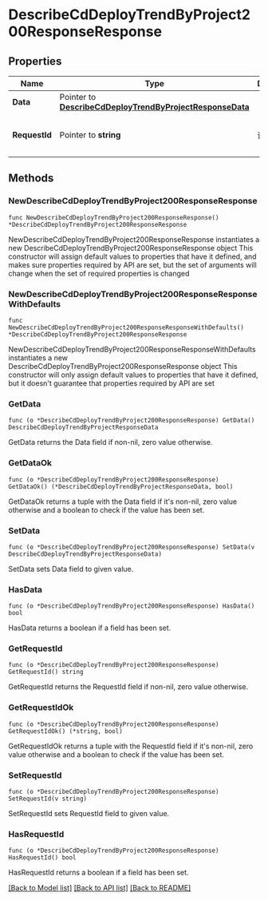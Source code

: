 # DescribeCdDeployTrendByProject200ResponseResponse

## Properties

Name | Type | Description | Notes
------------ | ------------- | ------------- | -------------
**Data** | Pointer to [**DescribeCdDeployTrendByProjectResponseData**](DescribeCdDeployTrendByProjectResponseData.md) |  | [optional] 
**RequestId** | Pointer to **string** | 请求id | [optional] [default to "xxxxx"]

## Methods

### NewDescribeCdDeployTrendByProject200ResponseResponse

`func NewDescribeCdDeployTrendByProject200ResponseResponse() *DescribeCdDeployTrendByProject200ResponseResponse`

NewDescribeCdDeployTrendByProject200ResponseResponse instantiates a new DescribeCdDeployTrendByProject200ResponseResponse object
This constructor will assign default values to properties that have it defined,
and makes sure properties required by API are set, but the set of arguments
will change when the set of required properties is changed

### NewDescribeCdDeployTrendByProject200ResponseResponseWithDefaults

`func NewDescribeCdDeployTrendByProject200ResponseResponseWithDefaults() *DescribeCdDeployTrendByProject200ResponseResponse`

NewDescribeCdDeployTrendByProject200ResponseResponseWithDefaults instantiates a new DescribeCdDeployTrendByProject200ResponseResponse object
This constructor will only assign default values to properties that have it defined,
but it doesn't guarantee that properties required by API are set

### GetData

`func (o *DescribeCdDeployTrendByProject200ResponseResponse) GetData() DescribeCdDeployTrendByProjectResponseData`

GetData returns the Data field if non-nil, zero value otherwise.

### GetDataOk

`func (o *DescribeCdDeployTrendByProject200ResponseResponse) GetDataOk() (*DescribeCdDeployTrendByProjectResponseData, bool)`

GetDataOk returns a tuple with the Data field if it's non-nil, zero value otherwise
and a boolean to check if the value has been set.

### SetData

`func (o *DescribeCdDeployTrendByProject200ResponseResponse) SetData(v DescribeCdDeployTrendByProjectResponseData)`

SetData sets Data field to given value.

### HasData

`func (o *DescribeCdDeployTrendByProject200ResponseResponse) HasData() bool`

HasData returns a boolean if a field has been set.

### GetRequestId

`func (o *DescribeCdDeployTrendByProject200ResponseResponse) GetRequestId() string`

GetRequestId returns the RequestId field if non-nil, zero value otherwise.

### GetRequestIdOk

`func (o *DescribeCdDeployTrendByProject200ResponseResponse) GetRequestIdOk() (*string, bool)`

GetRequestIdOk returns a tuple with the RequestId field if it's non-nil, zero value otherwise
and a boolean to check if the value has been set.

### SetRequestId

`func (o *DescribeCdDeployTrendByProject200ResponseResponse) SetRequestId(v string)`

SetRequestId sets RequestId field to given value.

### HasRequestId

`func (o *DescribeCdDeployTrendByProject200ResponseResponse) HasRequestId() bool`

HasRequestId returns a boolean if a field has been set.


[[Back to Model list]](../README.md#documentation-for-models) [[Back to API list]](../README.md#documentation-for-api-endpoints) [[Back to README]](../README.md)


